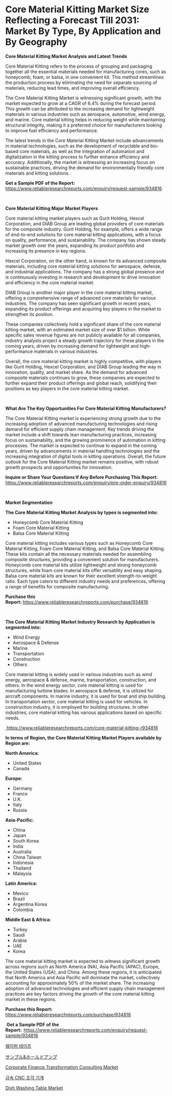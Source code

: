 <p><h1>Core Material Kitting Market Size Reflecting a Forecast Till 2031: Market By Type, By Application and By Geography</h1></p><p><strong>Core Material Kitting Market Analysis and Latest Trends</strong></p>
<p><p>Core Material Kitting refers to the process of grouping and packaging together all the essential materials needed for manufacturing cores, such as honeycomb, foam, or balsa, in one convenient kit. This method streamlines the production process by eliminating the need for separate sourcing of materials, reducing lead times, and improving overall efficiency.</p><p>The Core Material Kitting Market is witnessing significant growth, with the market expected to grow at a CAGR of 6.4% during the forecast period. This growth can be attributed to the increasing demand for lightweight materials in various industries such as aerospace, automotive, wind energy, and marine. Core material kitting helps in reducing weight while maintaining structural integrity, making it a preferred choice for manufacturers looking to improve fuel efficiency and performance.</p><p>The latest trends in the Core Material Kitting Market include advancements in material technologies, such as the development of recyclable and bio-based core materials, as well as the integration of automation and digitalization in the kitting process to further enhance efficiency and accuracy. Additionally, the market is witnessing an increasing focus on sustainable practices, driving the demand for environmentally friendly core materials and kitting solutions.</p></p>
<p><strong>Get a Sample PDF of the Report:&nbsp;</strong> <a href="https://www.reliableresearchreports.com/enquiry/request-sample/934816">https://www.reliableresearchreports.com/enquiry/request-sample/934816</a></p>
<p>&nbsp;</p>
<p><strong>Core Material Kitting Major Market Players</strong></p>
<p><p>Core material kitting market players such as Gurit Holding, Hexcel Corporation, and DIAB Group are leading global providers of core materials for the composite industry. Gurit Holding, for example, offers a wide range of end-to-end solutions for core material kitting applications, with a focus on quality, performance, and sustainability. The company has shown steady market growth over the years, expanding its product portfolio and increasing its presence in key regions. </p><p>Hexcel Corporation, on the other hand, is known for its advanced composite materials, including core material kitting solutions for aerospace, defense, and industrial applications. The company has a strong global presence and is continuously investing in research and development to drive innovation and efficiency in the core material market. </p><p>DIAB Group is another major player in the core material kitting market, offering a comprehensive range of advanced core materials for various industries. The company has seen significant growth in recent years, expanding its product offerings and acquiring key players in the market to strengthen its position.</p><p>These companies collectively hold a significant share of the core material kitting market, with an estimated market size of over $1 billion. While specific sales revenue figures are not publicly available for all companies, industry analysts project a steady growth trajectory for these players in the coming years, driven by increasing demand for lightweight and high-performance materials in various industries.</p><p>Overall, the core material kitting market is highly competitive, with players like Gurit Holding, Hexcel Corporation, and DIAB Group leading the way in innovation, quality, and market share. As the demand for advanced composite materials continues to grow, these companies are expected to further expand their product offerings and global reach, solidifying their positions as key players in the core material kitting market.</p></p>
<p>&nbsp;</p>
<p><strong>What Are The Key Opportunities For Core Material Kitting Manufacturers?</strong></p>
<p><p>The Core Material Kitting market is experiencing strong growth due to the increasing adoption of advanced manufacturing technologies and rising demand for efficient supply chain management. Key trends driving the market include a shift towards lean manufacturing practices, increasing focus on sustainability, and the growing prominence of automation in kitting processes. The market is expected to continue to expand in the coming years, driven by advancements in material handling technologies and the increasing integration of digital tools in kitting operations. Overall, the future outlook for the Core Material Kitting market remains positive, with robust growth prospects and opportunities for innovation.</p></p>
<p><strong>Inquire or Share Your Questions If Any Before Purchasing This Report:</strong> <a href="https://www.reliableresearchreports.com/enquiry/pre-order-enquiry/934816">https://www.reliableresearchreports.com/enquiry/pre-order-enquiry/934816</a></p>
<p>&nbsp;</p>
<p><strong>Market Segmentation</strong></p>
<p><strong>The Core Material Kitting Market Analysis by types is segmented into:</strong></p>
<p><ul><li>Honeycomb Core Material Kitting</li><li>Foam Core Material Kitting</li><li>Balsa Core Material Kitting</li></ul></p>
<p><p>Core material kitting includes various types such as Honeycomb Core Material Kitting, Foam Core Material Kitting, and Balsa Core Material Kitting. These kits contain all the necessary materials needed for assembling composite structures, providing a convenient solution for manufacturers. Honeycomb core material kits utilize lightweight and strong honeycomb structures, while foam core material kits offer versatility and easy shaping. Balsa core material kits are known for their excellent strength-to-weight ratio. Each type caters to different industry needs and preferences, offering a range of benefits for composite manufacturing.</p></p>
<p><strong>Purchase this Report:&nbsp;</strong><a href="https://www.reliableresearchreports.com/purchase/934816">https://www.reliableresearchreports.com/purchase/934816</a></p>
<p>&nbsp;</p>
<p><strong>The Core Material Kitting Market Industry Research by Application is segmented into:</strong></p>
<p><ul><li>Wind Energy</li><li>Aerospace & Defense</li><li>Marine</li><li>Transportation</li><li>Construction</li><li>Others</li></ul></p>
<p><p>Core material kitting is widely used in various industries such as wind energy, aerospace & defense, marine, transportation, construction, and others. In the wind energy sector, core material kitting is used for manufacturing turbine blades. In aerospace & defense, it is utilized for aircraft components. In marine industry, it is used for boat and ship building. In transportation sector, core material kitting is used for vehicles. In construction industry, it is employed for building structures. In other industries, core material kitting has various applications based on specific needs.</p></p>
<p><a href="https://www.reliableresearchreports.com/core-material-kitting-r934816">&nbsp;https://www.reliableresearchreports.com/core-material-kitting-r934816</a></p>
<p><strong>In terms of Region, the Core Material Kitting Market Players available by Region are:</strong></p>
<p>
    <p> <strong> North America: </strong>
        <ul>
            <li>United States</li>
            <li>Canada</li>
        </ul>
        </p> 
    <p> <strong> Europe: </strong>
        <ul>
            <li>Germany</li>
            <li>France</li>
            <li>U.K.</li>
            <li>Italy</li>
            <li>Russia</li>
        </ul>
        </p> 
    <p> <strong> Asia-Pacific: </strong>
        <ul>
            <li>China</li>
            <li>Japan</li>
            <li>South Korea</li>
            <li>India</li>
            <li>Australia</li>
            <li>China Taiwan</li>
            <li>Indonesia</li>
            <li>Thailand</li>
            <li>Malaysia</li>
        </ul>
        </p> 
    <p> <strong> Latin America: </strong>
        <ul>
            <li>Mexico</li>
            <li>Brazil</li>
            <li>Argentina Korea</li>
            <li>Colombia</li>
        </ul>
        </p> 
    <p> <strong> Middle East & Africa: </strong>
        <ul>
            <li>Turkey</li>
            <li>Saudi</li>
            <li>Arabia</li>
            <li>UAE</li>
            <li>Korea</li>
        </ul>
    </p>
    </p>
<p><p>The core material kitting market is expected to witness significant growth across regions such as North America (NA), Asia Pacific (APAC), Europe, the United States (USA), and China. Among these regions, it is anticipated that North America and Asia Pacific will dominate the market, collectively accounting for approximately 50% of the market share. The increasing adoption of advanced technologies and efficient supply chain management practices are key factors driving the growth of the core material kitting market in these regions.</p></p>
<p><strong>Purchase this Report: </strong><a href="https://www.reliableresearchreports.com/purchase/934816">https://www.reliableresearchreports.com/purchase/934816</a></p>
<p>&nbsp;<strong>Get a Sample PDF of the Report:&nbsp;&nbsp;</strong><a href="https://www.reliableresearchreports.com/enquiry/request-sample/934816">https://www.reliableresearchreports.com/enquiry/request-sample/934816</a></p>
<p><strong></strong></p>
<p><p><a href="https://medium.com/@minimini78678/%EC%99%80%ED%8D%BC-%ED%85%8C%EC%9D%B4%ED%94%84-%EC%8B%9C%EC%9E%A5-%EC%A0%84%EB%A7%9D-%EC%82%B0%EC%97%85-%EA%B0%9C%EC%9A%94-%EB%B0%8F-%EC%98%88%EC%B8%A1-2024%EB%85%84%EC%97%90%EC%84%9C-2031%EB%85%84%EA%B9%8C%EC%A7%80-212e7c04c1c1">웨이퍼 테이프</a></p><p><a href="https://medium.com/@alexandramiranda455/%E3%82%B5%E3%83%B3%E3%83%97%E3%83%AB%E3%82%A2%E3%83%B3%E3%83%89%E3%83%9B%E3%83%BC%E3%83%AB%E3%83%89%E3%82%A2%E3%83%B3%E3%83%97%E5%B8%82%E5%A0%B4-%E5%B8%82%E5%A0%B4cagr-%E5%B8%82%E5%A0%B4%E3%83%88%E3%83%AC%E3%83%B3%E3%83%89-%E3%81%8A%E3%82%88%E3%81%B3%E6%88%90%E9%95%B7%E6%88%A6%E7%95%A5%E3%81%AB%E5%AF%BE%E3%81%99%E3%82%8B%E6%B4%9E%E5%AF%9F-f810e272285a">サンプル&ホールドアンプ</a></p><p><a href="https://github.com/JennyferFeil2023/Market-Research-Report-List-1/blob/main/corporate-finance-transformation-consulting-market.md">Corporate Finance Transformation Consulting Market</a></p><p><a href="https://github.com/lzrvbyqzftro57/Market-Research-Report-List-2/blob/main/933297754400.md">금속 CNC 조각 기계</a></p><p><a href="https://www.linkedin.com/pulse/dish-washing-table-market-outlook-industry-overview-forecast-gzche">Dish Washing Table Market</a></p></p>